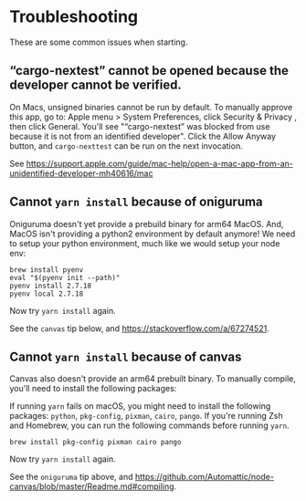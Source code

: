 # Troubleshooting

These are some common issues when starting.

## “cargo-nextest” cannot be opened because the developer cannot be verified.

On Macs, unsigned binaries cannot be run by default. To manually approve this
app, go to: Apple menu > System Preferences, click Security & Privacy , then
click General. You'll see "“cargo-nextest” was blocked from use because it is
not from an identified developer". Click the Allow Anyway button, and
`cargo-nexttest` can be run on the next invocation.

See https://support.apple.com/guide/mac-help/open-a-mac-app-from-an-unidentified-developer-mh40616/mac

## Cannot `yarn install` because of oniguruma

Oniguruma doesn't yet provide a prebuild binary for arm64 MacOS. And, MacOS
isn't providing a python2 environment by default anymore!  We need to setup your
python environment, much like we would setup your node env:

```shell
brew install pyenv
eval "$(pyenv init --path)"
pyenv install 2.7.18
pyenv local 2.7.18
```

Now try `yarn install` again.

See the `canvas` tip below, and https://stackoverflow.com/a/67274521.

## Cannot `yarn install` because of canvas

Canvas also doesn't provide an arm64 prebuilt binary. To manually compile,
you'll need to install the following packages:

If running `yarn` fails on macOS, you might need to install the following packages: `python`, `pkg-config`, `pixman`, `cairo`, `pango`. If you're running Zsh and Homebrew, you can run the following commands before running `yarn`.

```shell
brew install pkg-config pixman cairo pango
```

Now try `yarn install` again.

See the `oniguruma` tip above, and https://github.com/Automattic/node-canvas/blob/master/Readme.md#compiling.
